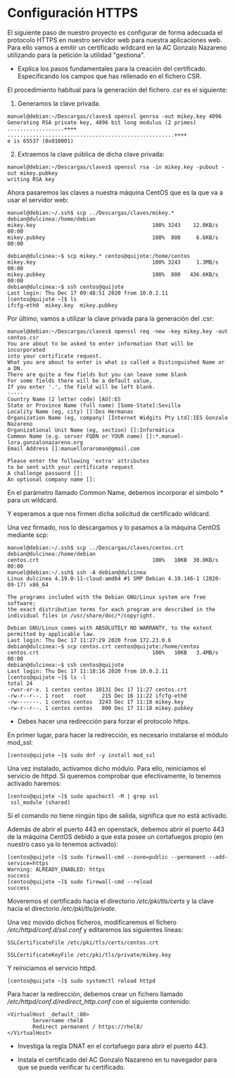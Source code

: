 # Configuración HTTPS

El siguiente paso de nuestro proyecto es configurar de forma adecuada el 
protocolo HTTPS en nuestro servidor web para nuestra aplicaciones web. Para ello
vamos a emitir un certificado wildcard en la AC Gonzalo Nazareno utilizando 
para la petición la utilidad "gestiona".

* Explica los pasos fundamentales para la creación del certificado. 
Especificando los campos que has rellenado en el fichero CSR.

El procedimiento habitual para la generación del fichero .csr es el siguiente:

1. Generamos la clave privada.

```
manuel@debian:~/Descargas/claves$ openssl genrsa -out mikey.key 4096
Generating RSA private key, 4096 bit long modulus (2 primes)
..................++++
.....................................................++++
e is 65537 (0x010001)
```

2. Extraemos la clave pública de dicha clave privada:

```
manuel@debian:~/Descargas/claves$ openssl rsa -in mikey.key -pubout -out mikey.pubkey
writing RSA key
```

Ahora pasaremos las claves a nuestra máquina CentOS que es la que va a usar
el servidor web:

```
manuel@debian:~/.ssh$ scp ../Descargas/claves/mikey.* debian@dulcinea:/home/debian
mikey.key                                     100% 3243    12.0KB/s   00:00    
mikey.pubkey                                  100%  800     6.6KB/s   00:00    

debian@dulcinea:~$ scp mikey.* centos@quijote:/home/centos
mikey.key                                     100% 3243     1.3MB/s   00:00    
mikey.pubkey                                  100%  800   436.6KB/s   00:00    
debian@dulcinea:~$ ssh centos@quijote
Last login: Thu Dec 17 09:48:51 2020 from 10.0.2.11
[centos@quijote ~]$ ls
ifcfg-eth0  mikey.key  mikey.pubkey
```

Por último, vamos a utilizar la clave privada para la generación del .csr:

```
manuel@debian:~/Descargas/claves$ openssl req -new -key mikey.key -out centos.csr
You are about to be asked to enter information that will be incorporated
into your certificate request.
What you are about to enter is what is called a Distinguished Name or a DN.
There are quite a few fields but you can leave some blank
For some fields there will be a default value,
If you enter '.', the field will be left blank.
-----
Country Name (2 letter code) [AU]:ES
State or Province Name (full name) [Some-State]:Sevilla
Locality Name (eg, city) []:Dos Hermanas
Organization Name (eg, company) [Internet Widgits Pty Ltd]:IES Gonzalo Nazareno
Organizational Unit Name (eg, section) []:Informática
Common Name (e.g. server FQDN or YOUR name) []:*.manuel-lora.gonzalonazareno.org
Email Address []:manuelloraroman@gmail.com

Please enter the following 'extra' attributes
to be sent with your certificate request
A challenge password []:
An optional company name []:
```

En el parámetro llamado Common Name, debemos incorporar el simbolo * para un wildcard.

Y esperamos a que nos firmen dicha solicitud de certificado wildcard.
   
Una vez firmado, nos lo descargamos y lo pasamos a la máquina CentOS mediante
scp:

```
manuel@debian:~/.ssh$ scp ../Descargas/claves/centos.crt debian@dulcinea:/home/debian
centos.crt                                    100%   10KB  30.0KB/s   00:00    
manuel@debian:~/.ssh$ ssh -A debian@dulcinea
Linux dulcinea 4.19.0-11-cloud-amd64 #1 SMP Debian 4.19.146-1 (2020-09-17) x86_64

The programs included with the Debian GNU/Linux system are free software;
the exact distribution terms for each program are described in the
individual files in /usr/share/doc/*/copyright.

Debian GNU/Linux comes with ABSOLUTELY NO WARRANTY, to the extent
permitted by applicable law.
Last login: Thu Dec 17 11:27:29 2020 from 172.23.0.6
debian@dulcinea:~$ scp centos.crt centos@quijote:/home/centos
centos.crt                                    100%   10KB   3.4MB/s   00:00    
debian@dulcinea:~$ ssh centos@quijote
Last login: Thu Dec 17 11:18:16 2020 from 10.0.2.11
[centos@quijote ~]$ ls -l
total 24
-rwxr-xr-x. 1 centos centos 10131 Dec 17 11:27 centos.crt
-rw-r--r--. 1 root   root     215 Dec 16 11:22 ifcfg-eth0
-rw-------. 1 centos centos  3243 Dec 17 11:18 mikey.key
-rw-r--r--. 1 centos centos   800 Dec 17 11:18 mikey.pubkey
```

* Debes hacer una redirección para forzar el protocolo https.
   
En primer lugar, para hacer la redirección, es necesario instalarse el módulo
mod_ssl:

```
[centos@quijote ~]$ sudo dnf -y install mod_ssl
```

Una vez instalado, activamos dicho módulo. Para ello, reiniciamos el servicio de
httpd. Si queremos comprobar que efectivamente, lo tenemos activado haremos:

```
[centos@quijote ~]$ sudo apachectl -M | grep ssl
 ssl_module (shared)
```

Si el comando no tiene ningún tipo de salida, significa que no está activado.

Además de abrir el puerto 443 en openstack, debemos abrir el puerto 443 de la
máquina CentOS debido a que esta posee un cortafuegos propio (en nuestro caso
ya lo tenemos activado):

```
[centos@quijote ~]$ sudo firewall-cmd --zone=public --permanent --add-service=https
Warning: ALREADY_ENABLED: https
success
[centos@quijote ~]$ sudo firewall-cmd --reload
success
```

Moveremos el certificado hacia el directorio _/etc/pki/tls/certs_ y la clave
hacia el directorio _/etc/pki/tls/private_.

Una vez movido dichos ficheros, modificaremos el fichero _/etc/httpd/conf.d/ssl.conf_
y editaremos las siguientes líneas:

```
SSLCertificateFile /etc/pki/tls/certs/centos.crt   

SSLCertificateKeyFile /etc/pki/tls/private/mikey.key
```

Y reiniciamos el servicio httpd.

```
[centos@quijote ~]$ sudo systemctl reload httpd
```

Para hacer la redirección, debemos crear un fichero llamado 
_/etc/httpd/conf.d/redirect_http.conf_ con el siguiente contenido:

```
<VirtualHost _default_:80>
        Servername rhel8
        Redirect permanent / https://rhel8/
</VirtualHost>
```

* Investiga la regla DNAT en el cortafuego para abrir el puerto 443.


   
* Instala el certificado del AC Gonzalo Nazareno en tu navegador para que se 
pueda verificar tu certificado.

